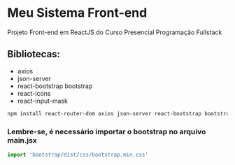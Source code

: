 # Meu Sistema Front-end

Projeto Front-end em ReactJS do Curso Presencial Programação Fullstack

## Bibliotecas:

- axios
- json-server
- react-bootstrap bootstrap
- react-icons
- react-input-mask

```bash
npm install react-router-dom axios json-server react-bootstrap bootstrap react-icons react-input-mask
```

### Lembre-se, é necessário importar o bootstrap no arquivo main.jsx

```js
import 'bootstrap/dist/css/bootstrap.min.css' 
```